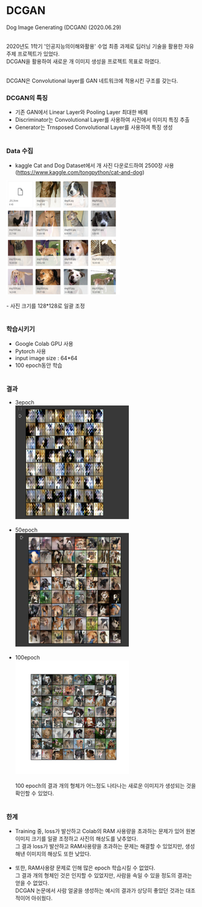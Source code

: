 # DCGAN
Dog Image Generating (DCGAN) (2020.06.29)<br><br>

2020년도 1학기 '인공지능의이해와활용' 수업 최종 과제로 딥러닝 기술을 활용한 자유주제 프로젝트가 있었다.<br>
DCGAN을 활용하여 새로운 개 이미지 생성을 프로젝트 목표로 하였다.<br><br>

DCGAN은 Convolutional layer를 GAN 네트워크에 적용시킨 구조를 갖는다.<br>
### DCGAN의 특징
- 기존 GAN에서 Linear Layer와 Pooling Layer 최대한 배제 <br>
- Discriminator는 Convolutional Layer를 사용하여 사진에서 이미지 특징 추출<br>
- Generator는 Trnsposed Convolutional Layer를 사용하여 특징 생성<br><br>

### Data 수집
- kaggle Cat and Dog Dataset에서 개 사진 다운로드하여 2500장 사용<br>(https://www.kaggle.com/tongpython/cat-and-dog)<br>
<img src="/img/dataset.PNG" width="300" height="300">
<br><br>
- 사진 크기를 128*128로 일괄 조정<br><br>

### 학습시키기
- Google Colab GPU 사용<br>
- Pytorch 사용<br>
- input image size : 64*64<br>
- 100 epoch동안 학습<br><br>

### 결과
- 3epoch<br>
<img src="/img/result_3epoch.PNG" width="300" height="300"><br><br>
- 50epoch<br>
<img src="/img/result_50epoch.PNG" width="300" height="300"><br><br>
- 100epoch<br>
<img src="/img/result_100epoch.png" width="300" height="300"><br><br>
100 epoch의 결과 개의 형체가 어느정도 나타나는 새로운 이미지가 생성되는 것을 확인할 수 있었다.<br><br>

### 한계
- Training 중, loss가 발산하고 Colab의 RAM 사용량을 초과하는 문제가 있어 원본 이미지 크기를 일괄 조정하고 사진의 해상도를 낮추었다.<br>그 결과 loss가 발산하고 RAM사용량을 초과하는 문제는 해결할 수 있었지만, 생성해낸 이미지의 해상도 또한 낮았다.<br><br>
- 또한, RAM사용량 문제로 인해 많은 epoch 학습시킬 수 없었다.<br>
그 결과 개의 형체인 것은 인지할 수 있었지만, 사람을 속일 수 있을 정도의 결과는 얻을 수 없었다.<br>
DCGAN 논문에서 사람 얼굴을 생성하는 예시의 결과가 상당히 좋았던 것과는 대조적이어 아쉬웠다.
